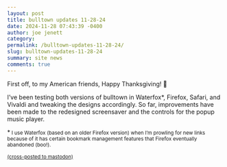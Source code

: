 ```yaml
---
layout: post
title: bulltown updates 11-28-24
date: 2024-11-28 07:43:39 -0400
author: joe jenett
category: 
permalink: /bulltown-updates-11-28-24/
slug: bulltown-updates-11-28-24
summary: site news
comments: true
---
```

First off, to my American friends, Happy Thanksgiving! 🍗 

I’ve been testing both versions of bulltown in Waterfox*, Firefox, Safari, and Vivaldi and tweaking the designs accordingly. So far, improvements have been made to the redesigned screensaver and the controls for the popup music player.

*<small> I use Waterfox (based on an older Firefox version) when I’m prowling for new links because of it has certain bookmark management features that Firefox eventually abandoned (boo!).</small>

<a href="https://brid.gy/publish/mastodon"><small>(cross-posted to mastodon)</small></a>